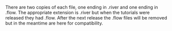 There are two copies of each file, one ending in .river and one ending in .flow. The appropriate extension is .river but
when the tutorials were released they had .flow. After the next release the .flow files will be removed but in the meantime
are here for compatibility. 